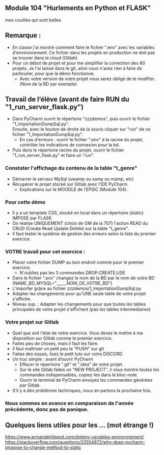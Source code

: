 Module 104 "Hurlements en Python et FLASK"
---

mes couilles qui sont belles

## Remarque :
* En classe j'ai montré comment faire le fichier ".env" avec les variables d'environnement. Ce fichier dans les projets en production ne doit pas se trouver dans le cloud (Gitlab).
* Pour ce début de projet et pour me simplifier la correction des 80 projets. Je l'ai laissé dans le git, ainsi vous n'avez rien à faire de particulier, pour que la démo fonctionne.
  * Avec votre version de votre projet vous serez obligé de le modifier. (Nom de la BD par exemple)



## Travail de l’élève (avant de faire RUN du "1_run_server_flask.py")
* Dans PyCharm ouvrir le répertoire "zzzdemos", puis ouvrir le fichier "1_ImportationDumpSql.py".  
  Ensuite, avec le bouton de droite de la souris cliquer sur "run" de ce fichier "1_ImportationDumpSql.py".
  * En cas d'erreurs : ouvrir le fichier ".env" à la racine du projet, contrôler les indications de connexion pour la bd.
* Puis dans le répertoire racine du projet, ouvrir le fichier "1_run_server_flask.py" et faire un "run".

### Constater l'affichage du contenu de la table "t_genre"

* Démarrer le serveur MySql (uwamp ou xamp ou mamp, etc)
* Récupérer le projet stocké sur Gitlab avec l’IDE PyCharm.
  * Explications sur le MOODLE de l’EPSIC (Module 104).


### Pour cette démo

* Il y a un template CSS, stocké en local dans un répertoire (static) IMPOSE par FLASK.
* On réalise UNIQUEMENT (choix de OM de la 707) l'action READ du CRUD (Create Read Update Delete) sur la table "t_genre".
* Il faut tester le système de gestion des erreurs selon la liste du premier exercice.

### VOTRE travail pour cet exercice :

* Placer votre fichier DUMP au bon endroit comme pour le premier exercice.
  * N'oubliez pas les 3 commandes DROP;CREATE;USE
* Dans le fichier ".env" changez le nom de la BD par le nom de votre BD (NAME_BD_MYSQL="_____NOM_DE_VOTRE_BD")
* L'importer grâce au fichier zzzdemos/1_ImportationDumpSql.py
* Adapter les changements pour qu'UNE seule table de votre projet s'affiche.
* Niveau sup. : Adapter les changements pour que toutes les tables principales de votre projet s'affichent (pas les tables intermédiaires)

### Votre projet sur Gitlab
* Quel que soit l'état de votre exercice. Vous devez le mettre à ma disposition sur Gitlab comme le premier exercice.
* Faites peu de choses, mais il faut les faire.
* Il faut maîtriser un petit peu le "PUSH" sur git
* Faites des essais, lisez le petit tuto sur votre DISCORD
* Un truc simple : avant d’ouvrir PyCharm
  * Effacer le répertoire ".git" et ".idea" de votre projet.
  * Sur le site Gitlab faites un "NEW PROJECT", il vous montre toutes les commandes indispensables, copiez-les dans le bloc-note.
  * Ouvrir le terminal de PyCharm envoyez les commandes générées par Gitlab.
* S’il y a des problèmes techniques, nous en parlons la prochaine fois.

### Nous sommes en avance en comparaison de l'année précédente, donc pas de panique.

## Quelques liens utiles pour les ... (mot étrange !)
https://www.armandphilippot.com/dotenv-variables-environnement/
https://stackoverflow.com/questions/23554872/why-does-pycharm-propose-to-change-method-to-static
